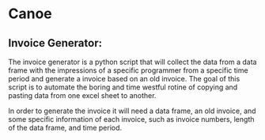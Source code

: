 # Canoe

## Invoice Generator:

   The invoice generator is a python script that will collect the data from a data frame with the impressions of a specific programmer from
a specific time period and generate a invoice based on an old invoice. The goal of this script is to automate the boring and time westful
rotine of copying and pasting data from one excel sheet to another.

   In order to generate the invoice it will need a data frame, an old invoice, and some specific information of each invoice, such as
invoice numbers, length of the data frame, and time period.
